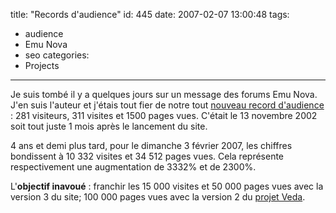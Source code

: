 title: "Records d'audience"
id: 445
date: 2007-02-07 13:00:48
tags:
- audience
- Emu Nova
- seo
categories:
- Projects
---

Je suis tombé il y a quelques jours sur un message des forums Emu Nova. J'en suis l'auteur et j'étais tout fier de notre tout [nouveau record d'audience](http://forums.emunova.net/index.php?showtopic=293) : 281 visiteurs, 311 visites et 1500 pages vues. C'était le 13 novembre 2002 soit tout juste 1 mois après le lancement du site.

4 ans et demi plus tard, pour le dimanche 3 février 2007, les chiffres bondissent à 10 332 visites et 34 512 pages vues. Cela représente respectivement une augmentation de 3332% et de 2300%.

L'**objectif inavoué** : franchir les 15 000 visites et 50 000 pages vues avec la version 3 du site; 100 000 pages vues avec la version 2 du [projet Veda](http://www.emunova.net/veda/).